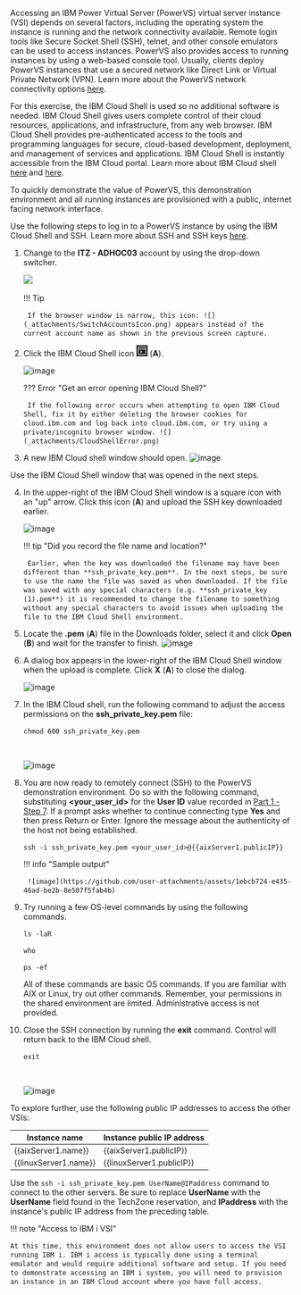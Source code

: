 Accessing an IBM Power Virtual Server (PowerVS) virtual server instance (VSI) depends on several factors, including the operating system the instance is running and the network connectivity available. Remote login tools like Secure Socket Shell (SSH), telnet, and other console emulators can be used to access instances. PowerVS also provides access to running instances by using a web-based console tool. Usually, clients deploy PowerVS instances that use a secured network like Direct Link or Virtual Private Network (VPN). Learn more about the PowerVS network connectivity options <a href="https://cloud.ibm.com/docs/power-iaas?topic=power-iaas-on-cloud-architecture#public-private-networks" target="_blank">here</a>.

For this exercise, the IBM Cloud Shell is used so no additional software is needed. IBM Cloud Shell gives users complete control of their cloud resources, applications, and infrastructure, from any web browser. IBM Cloud Shell provides pre-authenticated access to the tools and programming languages for secure, cloud-based development, deployment, and management of services and applications. IBM Cloud Shell is instantly accessible from the IBM Cloud portal. Learn more about IBM Cloud shell <a href="https://cloud.ibm.com/docs/cloud-shell?topic=cloud-shell-getting-started" target="_blank">here</a> and <a href="https://www.ibm.com/products/cloud-shell" target="_blank">here</a>.

To quickly demonstrate the value of PowerVS, this demonstration environment and all running instances are provisioned with a public, internet facing network interface.

Use the following steps to log in to a PowerVS instance by using the IBM Cloud Shell and SSH. Learn more about SSH and SSH keys <a href="https://en.wikipedia.org/wiki/Secure_Shell" target="_blank">here</a>.

1. Change to the **ITZ - ADHOC03** account by using the drop-down switcher.

    ![](_attachments/SwitchAccounts-final.gif)

    !!! Tip

        If the browser window is narrow, this icon: ![](_attachments/SwitchAccountsIcon.png) appears instead of the current account name as shown in the previous screen capture.

2. Click the IBM Cloud Shell icon ![](_attachments/CloudShellIcon.png) (**A**).

    ![image](https://github.com/user-attachments/assets/23ee972f-e405-4acf-a1cb-4fe35adeea3d)

    ??? Error "Get an error opening IBM Cloud Shell?"

        If the following error occurs when attempting to open IBM Cloud Shell, fix it by either deleting the browser cookies for cloud.ibm.com and log back into cloud.ibm.com, or try using a private/incognito browser window. ![](_attachments/CloudShellError.png)

3. A new IBM Cloud shell window should open.
   ![image](https://github.com/user-attachments/assets/a31652a0-b964-42b0-a8f3-f04e6ac10845)

Use the IBM Cloud Shell window that was opened in the next steps.

4. In the upper-right of the IBM Cloud Shell window is a square icon with an "up" arrow. Click this icon (**A**) and upload the SSH key downloaded earlier.

    ![image](https://github.com/user-attachments/assets/9f3a6d46-a300-43d5-86f8-c847bf592766)

    !!! tip "Did you record the file name and location?"
    
        Earlier, when the key was downloaded the filename may have been different than **ssh_private_key.pem**. In the next steps, be sure to use the name the file was saved as when downloaded. If the file was saved with any special characters (e.g. **ssh_private_key (1).pem**) it is recommended to change the filename to something without any special characters to avoid issues when uploading the file to the IBM Cloud Shell environment.

5. Locate the **.pem** (**A**) file in the Downloads folder, select it and click **Open** (**B**) and wait for the transfer to finish.
   ![image](https://github.com/user-attachments/assets/a087d79e-ceef-499f-988d-51c800a2ae5d)

7. A dialog box appears in the lower-right of the IBM Cloud Shell window when the upload is complete. Click **X** (**A**) to close the dialog.

    ![image](https://github.com/user-attachments/assets/b06601a9-eb95-4732-8dd8-cfd7451c3e3c)

4. In the IBM Cloud shell, run the following command to adjust the access permissions on the **ssh_private_key.pem** file:

    ```
    chmod 600 ssh_private_key.pem
    ```
    <br>
    
    ![image](https://github.com/user-attachments/assets/217bd8ad-c700-42d1-9412-4c25da55c9b4)

5. You are now ready to remotely connect (SSH) to the PowerVS demonstration environment. Do so with the following command, substituting **<your_user_id\>** for the **User ID** value recorded in <a href="https://ibm.github.io/SalesEnablement-PowerVS-L3/Part%201/02%20Reserve/" target="_blank">Part 1 - Step 7</a>. If a prompt asks whether to continue connecting type **Yes** and then press Return or Enter. Ignore the message about the authenticity of the host not being established.

    ```
    ssh -i ssh_private_key.pem <your_user_id>@{{aixServer1.publicIP}}
    ```

    !!! info "Sample output"
   
        ![image](https://github.com/user-attachments/assets/1ebcb724-e435-46ad-be2b-8e507f5fab4b)

7. Try running a few OS-level commands by using the following commands.

    ```
    ls -laR
    ```

    ```
    who
    ```

    ```
    ps -ef
    ```

    All of these commands are basic OS commands. If you are familiar with AIX or Linux, try out other commands. Remember, your permissions in the shared environment are limited. Administrative access is not provided.

8. Close the SSH connection by running the **exit** command. Control will return back to the IBM Cloud shell.

    ```
    exit
    ```
    <br>
    
    ![image](https://github.com/user-attachments/assets/13e31e2b-2f97-4c8d-86ca-1cf7736db102)

To explore further, use the following public IP addresses to access the other VSIs:

| Instance name | Instance public IP address |
| ------------- | -------------------------- |
| {{aixServer1.name}} | {{aixServer1.publicIP}} |
| {{linuxServer1.name}} | {{linuxServer1.publicIP}} |

Use the ```ssh -i ssh_private_key.pem UserName@IPaddress``` command to connect to the other servers. Be sure to replace **UserName** with the **UserName** field found in the TechZone reservation, and **IPaddress** with the instance's public IP address from the preceding table.

!!! note "Access to IBM i VSI"

    At this time, this environment does not allow users to access the VSI running IBM i. IBM i access is typically done using a terminal emulator and would require additional software and setup. If you need to demonstrate accessing an IBM i system, you will need to provision an instance in an IBM Cloud account where you have full access. 
